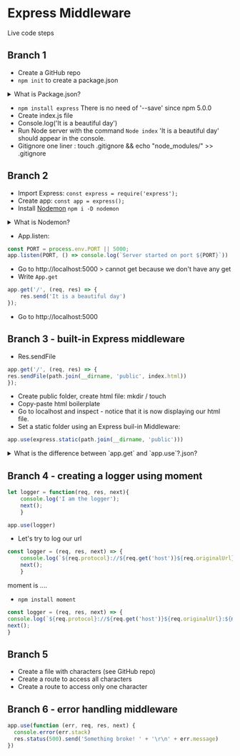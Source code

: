 # Express Middleware

Live code steps

## Branch 1
 - Create a GitHub repo
 - `npm init` to create a package.json
<details>
<summary>What is Package.json?</summary>
<p>The package.json file is the heart of Node.js system. It is the manifest file of any Node.js project and contains the      metadata of the project.</p>
</details>
	 
    
    
- `npm install express` There is no need of '--save' since npm 5.0.0
- Create index.js file
- Console.log('It is a beautiful day')
- Run Node server with the command `Node index` 'It is a beautiful day' should appear in the console.
- Gitignore one liner : touch .gitignore && echo "node_modules/" >> .gitignore

## Branch 2
- Import Express: `const express = require('express');`
- Create app: `const app = express();`
- Install [Nodemon](https://www.npmjs.com/package/nodemon) `npm i -D nodemon`
<details>
<summary>What is Nodemon?</summary>
<p>Nodemon is a utility that will monitor for any changes in your source and automatically restart your server.</p>
</details>
  
- App.listen:
```js
const PORT = process.env.PORT || 5000;
app.listen(PORT, () => console.log(`Server started on port ${PORT}`))
```
  
- Go to http://localhost:5000 > cannot get because we don't have any get
- Write `App.get`
```js
app.get('/', (req, res) => {
    res.send('It is a beautiful day')
});
```
- Go to http://localhost:5000

## Branch 3 - built-in Express middleware
- Res.sendFile
```js
app.get('/', (req, res) => {
res.sendFile(path.join(__dirname, 'public', index.html))
});
```
- Create public folder, create html file: mkdir / touch
- Copy-paste html boilerplate
- Go to localhost and inspect - notice that it is now displaying our html file.
- Set a static folder using an Express buil-in Middleware:
```js
app.use(express.static(path.join(__dirname, 'public')))
```
<details>
<summary>What is the difference between `app.get` and `app.use`?.json?</summary>
<p>TO DO</p>
</details>

## Branch 4 - creating a logger using moment

```js
let logger = function(req, res, next){
	console.log('I am the logger');
	next();
	}
```

```js
app.use(logger)
```
- Let's try to log our url
```js
const logger = (req, res, next) => {
	console.log(`${req.protocol}://${req.get('host')}${req.originalUrl}`);
	next();
	}
```
moment is ....
- `npm install moment`
```js
const logger = (req, res, next) => {
console.log(`${req.protocol}://${req.get('host')}${req.originalUrl}:${moment().format()}`);
next();
}
```

## Branch 5
- Create a file with characters (see GitHub repo)
- Create a route to access all characters
- Create a route to access only one character

## Branch 6 - error handling middleware
```js
app.use(function (err, req, res, next) {
  console.error(err.stack)
  res.status(500).send('Something broke! ' + '\r\n' + err.message)
})
```
